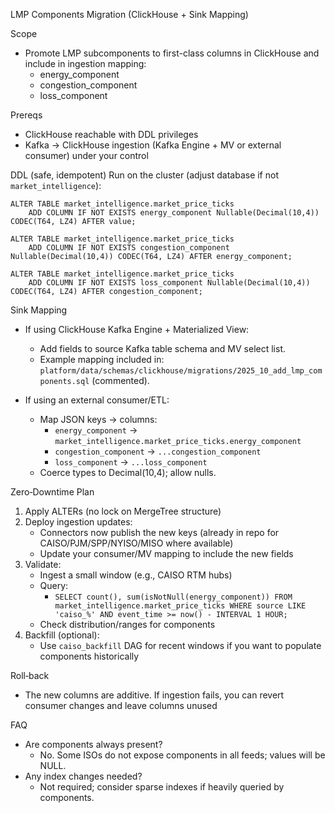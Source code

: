 LMP Components Migration (ClickHouse + Sink Mapping)

Scope
- Promote LMP subcomponents to first-class columns in ClickHouse and include in ingestion mapping:
  - energy_component
  - congestion_component
  - loss_component

Prereqs
- ClickHouse reachable with DDL privileges
- Kafka → ClickHouse ingestion (Kafka Engine + MV or external consumer) under your control

DDL (safe, idempotent)
Run on the cluster (adjust database if not `market_intelligence`):

```
ALTER TABLE market_intelligence.market_price_ticks
    ADD COLUMN IF NOT EXISTS energy_component Nullable(Decimal(10,4)) CODEC(T64, LZ4) AFTER value;

ALTER TABLE market_intelligence.market_price_ticks
    ADD COLUMN IF NOT EXISTS congestion_component Nullable(Decimal(10,4)) CODEC(T64, LZ4) AFTER energy_component;

ALTER TABLE market_intelligence.market_price_ticks
    ADD COLUMN IF NOT EXISTS loss_component Nullable(Decimal(10,4)) CODEC(T64, LZ4) AFTER congestion_component;
```

Sink Mapping
- If using ClickHouse Kafka Engine + Materialized View:
  - Add fields to source Kafka table schema and MV select list.
  - Example mapping included in: `platform/data/schemas/clickhouse/migrations/2025_10_add_lmp_components.sql` (commented).

- If using an external consumer/ETL:
  - Map JSON keys → columns:
    - `energy_component` → `market_intelligence.market_price_ticks.energy_component`
    - `congestion_component` → `...congestion_component`
    - `loss_component` → `...loss_component`
  - Coerce types to Decimal(10,4); allow nulls.

Zero‑Downtime Plan
1) Apply ALTERs (no lock on MergeTree structure)
2) Deploy ingestion updates:
   - Connectors now publish the new keys (already in repo for CAISO/PJM/SPP/NYISO/MISO where available)
   - Update your consumer/MV mapping to include the new fields
3) Validate:
   - Ingest a small window (e.g., CAISO RTM hubs)
   - Query:
     - `SELECT count(), sum(isNotNull(energy_component)) FROM market_intelligence.market_price_ticks WHERE source LIKE 'caiso_%' AND event_time >= now() - INTERVAL 1 HOUR;`
   - Check distribution/ranges for components
4) Backfill (optional):
   - Use `caiso_backfill` DAG for recent windows if you want to populate components historically

Roll‑back
- The new columns are additive. If ingestion fails, you can revert consumer changes and leave columns unused

FAQ
- Are components always present?
  - No. Some ISOs do not expose components in all feeds; values will be NULL.
- Any index changes needed?
  - Not required; consider sparse indexes if heavily queried by components.

